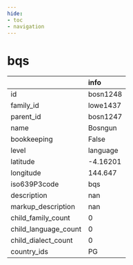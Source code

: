 ```yaml
---
hide:
- toc
- navigation
---
```

# bqs
|                      | info     |
|:---------------------|:---------|
| id                   | bosn1248 |
| family_id            | lowe1437 |
| parent_id            | bosn1247 |
| name                 | Bosngun  |
| bookkeeping          | False    |
| level                | language |
| latitude             | -4.16201 |
| longitude            | 144.647  |
| iso639P3code         | bqs      |
| description          | nan      |
| markup_description   | nan      |
| child_family_count   | 0        |
| child_language_count | 0        |
| child_dialect_count  | 0        |
| country_ids          | PG       |